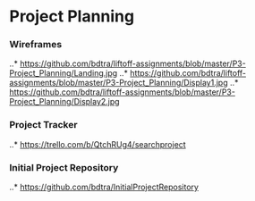 # Project Planning

### Wireframes
..* https://github.com/bdtra/liftoff-assignments/blob/master/P3-Project_Planning/Landing.jpg
..* https://github.com/bdtra/liftoff-assignments/blob/master/P3-Project_Planning/Display1.jpg
..* https://github.com/bdtra/liftoff-assignments/blob/master/P3-Project_Planning/Display2.jpg

### Project Tracker
..* https://trello.com/b/QtchRUg4/searchproject

### Initial Project Repository
..* https://github.com/bdtra/InitialProjectRepository
